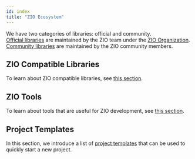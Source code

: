 ```yaml
---
id: index
title: "ZIO Ecosystem"
---
```


We have two categories of libraries: official and community.    
[Official libraries](officials/index.md) are maintained by the ZIO team under the [ZIO Organization](https://github.com/zio).   
[Community libraries](community/index.md) are maintained by the ZIO community members.

## ZIO Compatible Libraries

To learn about ZIO compatible libraries, see [this section](compatible.md).

## ZIO Tools

To learn about tools that are useful for ZIO development, see [this section](tools.md).

## Project Templates

In this section, we introduce a list of [project templates](templates.md) that can be used to quickly start a new project.
